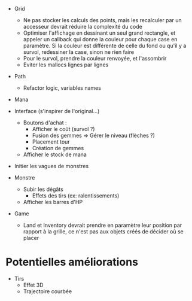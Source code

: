 - Grid
  - Ne pas stocker les calculs des points, mais les recalculer par un accesseur devrait réduire la complexité du code
  - Optimiser l'affichage en dessinant un seul grand rectangle, et appeler un callback qui donne la couleur pour chaque case en paramètre. Si la couleur est différente de celle du fond ou qu'il y a survol, redessiner la case, sinon ne rien faire
  - Pour le survol, prendre la couleur renvoyée, et l'assombrir
  - Eviter les mallocs lignes par lignes

- Path
  - Refactor logic, variables names

- Mana

- Interface (s'inspirer de l'original...)
  - Boutons d'achat :
    - Afficher le coût (survol ?)
    - Fusion des gemmes => Gérer le niveau (flèches ?)
    - Placement tour
    - Création de gemmes
  - Afficher le stock de mana

- Initier les vagues de monstres

- Monstre
  - Subir les dégâts
    - Effets des tirs (ex: ralentissements)
  - Afficher les barres d'HP

- Game
  - Land et Inventory devrait prendre en paramètre leur position par rapport à la grille, ce n'est pas aux objets créés de décider où se placer

# Potentielles améliorations

- Tirs
  - Effet 3D
  - Trajectoire courbée
